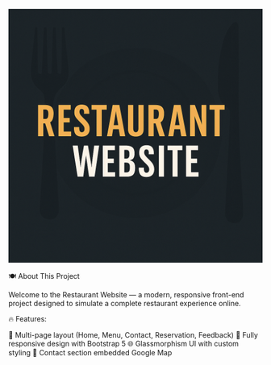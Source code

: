 <p align="center">
  <img src="https://raw.githubusercontent.com/NARAHARISETTYVINAY/restaurant-website/main/banner.png" alt="Restaurant Banner" />
</p>

🍽️ About This Project

Welcome to the Restaurant Website — a modern, responsive front-end project designed to simulate a complete restaurant experience online.

🔥 Features:

🧭 Multi-page layout (Home, Menu, Contact, Reservation, Feedback)
📱 Fully responsive design with Bootstrap 5
🌐 Glassmorphism UI with custom styling
📍 Contact section embedded Google Map

